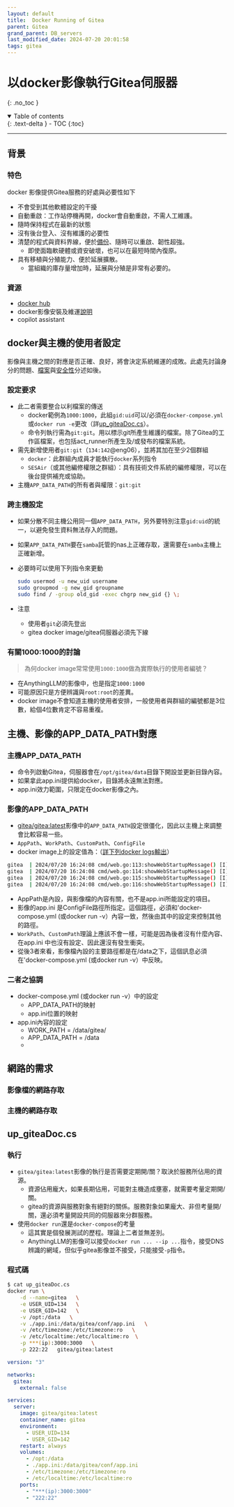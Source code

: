```yaml
---
layout: default
title:  Docker Running of Gitea
parent: Gitea
grand_parent: DB_servers
last_modified_date: 2024-07-20 20:01:58
tags: gitea
---
```


#  以docker影像執行Gitea伺服器

{: .no_toc }

<details open markdown="block">
  <summary>
    Table of contents
  </summary>
  {: .text-delta }
- TOC
{:toc}
</details>

---

## 背景

### 特色

docker 影像提供Gitea服務的好處與必要性如下

- 不會受到其他軟體設定的干擾
- 自動重啟：工作站停機再開，docker會自動重啟，不需人工維護。
- 隨時保持程式在最新的狀態
- 沒有後台登入、沒有維護的必要性
- 清楚的程式與資料界線，便於[備份]()、隨時可以重啟、韌性超強。
  - 即使面臨軟硬體或資安破壞，也可以在最短時間內復原。
- 具有移植與分殖能力、便於延展擴散。
  - 當組織的庫存量增加時，延展與分殖是非常有必要的。

### 資源

- [docker hub](https://hub.docker.com/r/gitea/gitea)
- docker影像安裝及維運[說明](https://docs.gitea.com/installation/install-with-docker-rootless/)
- copilot assistant

## docker與主機的使用者設定

影像與主機之間的對應是否正確、良好，將會決定系統維運的成敗。此處先討論身分的問題、[檔案](#主機影像的app_data_path對應)與[安全性](#)分述如後。

### 設定要求

- 此二者需要整合以利檔案的傳送
  - docker範例為`1000:1000`，此組`gid:uid`可以/必須在`docker-compose.yml`或`docker run -e`更改（詳[up_giteaDoc.cs](#up_giteadoccs)）。
  - 命令列執行需為`git:git`。用以標示git所產生維護的檔案。除了Gitea的工作區檔案，也包括act_runner所產生及/或發布的檔案系統。
- 需先新增使用者`git:git`（`134:142`@eng06），並將其加在至少2個群組
  - `docker`：此群組內成員才能執行`docker`系列指令
  - `SESAir`（或其他編修權限之群組）：具有技術文件系統的編修權限，可以在後台提供補充或協助。
- 主機`APP_DATA_PATH`的所有者與權限：`git:git`

### 跨主機設定

- 如果分散不同主機公用同一個`APP_DATA_PATH`，另外要特別注意`gid:uid`的統一，以避免發生資料無法存入的問題。
- 如果`APP_DATA_PATH`要在`samba`託管的nas上正確存取，還需要在`samba`主機上正確新增。
- 必要時可以使用下列指令來更動

  ```bash
  sudo usermod -u new_uid username
  sudo groupmod -g new_gid groupname
  sudo find / -group old_gid -exec chgrp new_gid {} \;
  ```

- 注意
  - 使用者`git`必須先登出
  - gitea docker image/gitea伺服器必須先下線

### 有關1000:1000的討論

> 為何docker image常常使用`1000:1000`做為實際執行的使用者編號？

- 在AnythingLLM的影像中，也是指定`1000:1000`
- 可能原因只是方便辨識與`root:root`的差異。
- docker image不會知道主機的使用者安排，一般使用者與群組的編號都是3位數，給個4位數肯定不容易重複。

## 主機、影像的APP_DATA_PATH對應

### 主機APP_DATA_PATH

- 命令列啟動Gitea，伺服器會在`/opt/gitea/data`目錄下開設並更新目錄內容。
- 如果拿此app.ini提供給docker，目錄將永遠無法對應。
- app.ini效力範圍，只限定在docker影像之內。


### 影像的APP_DATA_PATH

- [gitea/gitea:latest]()影像中的`APP_DATA_PATH`設定很僵化，因此以主機上來調整會比較容易一些。
- `AppPath`、`WorkPath`、`CustomPath`、`ConfigFile`
- docker image上的設定值為：（[詳下列docker logs輸出]()）

```bash
gitea  | 2024/07/20 16:24:08 cmd/web.go:113:showWebStartupMessage() [I] * AppPath: /usr/local/bin/gitea
gitea  | 2024/07/20 16:24:08 cmd/web.go:114:showWebStartupMessage() [I] * WorkPath: /data/gitea
gitea  | 2024/07/20 16:24:08 cmd/web.go:115:showWebStartupMessage() [I] * CustomPath: /data/gitea
gitea  | 2024/07/20 16:24:08 cmd/web.go:116:showWebStartupMessage() [I] * ConfigFile: /data/gitea/conf/app.ini
```

- AppPath是內設，與影像檔的內容有關，也不是app.ini所能設定的項目。
- 影像的app.ini 是ConfigFile路徑所指定。這個路徑，必須和'docker-compose.yml (或docker run -v）內容一致，然後由其中的設定來控制其他的路徑。
- `WorkPath`、`CustomPath`理論上應該不會一樣，可能是因為後者沒有什麼內容、在app.ini 中也沒有設定、因此還沒有發生衝突。
- 從後3者來看，影像檔內設的主要路徑都是在/data之下，這個訊息必須在'docker-compose.yml (或docker run -v）中反映。

### 二者之協調

- docker-compose.yml (或docker run -v）中的設定
  - APP_DATA_PATH的映射
  - app.ini位置的映射
- app.ini內容的設定
  - WORK_PATH = /data/gitea/
  - APP_DATA_PATH = /data
  - 
## 網路的需求

### 影像檔的網路存取

### 主機的網路存取


## up_giteaDoc.cs

### 執行

- `gitea/gitea:latest`影像的執行是否需要定期開/關？取決於服務所佔用的資源。
  - 資源佔用龐大，如果長期佔用，可能對主機造成壅塞，就需要考量定期開/關。
  - gitea的資源與服務對象有絕對的關係。服務對象如果龐大、非但考量開/關，還必須考量開設共同的伺服器來分群服務。
- 使用`docker run`還是`docker-compose`的考量
  - 這其實是個發展測試的歷程。理論上二者並無差別。
  - AnythingLLM的影像可以接受`docker run ... --ip ...`指令，接受DNS辨識的網域，但似乎gitea影像並不接受，只能接受`-p`指令。

### 程式碼

```bash
$ cat up_giteaDoc.cs
docker run \
    -d --name=gitea   \
    -e USER_UID=134   \
    -e USER_GID=142   \
    -v /opt:/data   \
    -v ./app.ini:/data/gitea/conf/app.ini   \
    -v /etc/timezone:/etc/timezone:ro   \
    -v /etc/localtime:/etc/localtime:ro  \
    -p ***(ip):3000:3000   \
    -p 222:22   gitea/gitea:latest
```

```yml
version: "3"

networks:
  gitea:
    external: false

services:
  server:
    image: gitea/gitea:latest
    container_name: gitea
    environment:
      - USER_UID=134
      - USER_GID=142
    restart: always
    volumes:
      - /opt:/data
      - ./app.ini:/data/gitea/conf/app.ini
      - /etc/timezone:/etc/timezone:ro
      - /etc/localtime:/etc/localtime:ro
    ports:
      - "***(ip):3000:3000"
      - "222:22"
```
